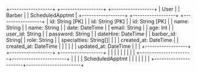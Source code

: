   +------------------+     +------------------+     +------------------+
  |       User       |     |      Barber      |     | ScheduledApptmt  |
  +------------------+     +------------------+     +------------------+
  | id: String [PK]  |     | id: String [PK]  |     | id: String [PK]  |
  | name: String     |     | name: String     |     | date: DateTime   |
  | email: String    |     | age: Int         |     | user_id: String  |
  | password: String |     | dateHire: DateTime |   | barber_id: String|
  | role: String     |     | specialties: String[]| |                  |
  | created_at: DateTime | | created_at: DateTime | |                  |
  |                  |     | updated_at: DateTime | |                  |
  +------------------+     +------------------+     +------------------+
            |                      |                       |
            |                      |                       |
            |                      |                       |
            +----------------------+-----------------------+
            |                      |                       |
            |                   ScheduledApptmt           |
            |                      |                       |
            |                      |                       |
            +----------------------+-----------------------+
